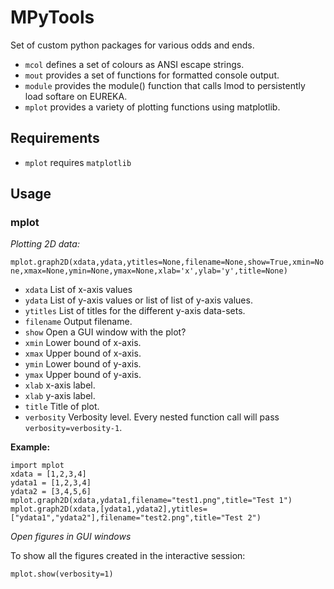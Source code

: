 # MPyTools

Set of custom python packages for various odds and ends.

- ```mcol``` defines a set of colours as ANSI escape strings.
- ```mout``` provides a set of functions for formatted console output.
- ```module``` provides the module() function that calls lmod to persistently load softare on EUREKA.
- `mplot` provides a variety of plotting functions using matplotlib.

## Requirements

- `mplot` requires `matplotlib`

## Usage

### mplot

*Plotting 2D data:*

`mplot.graph2D(xdata,ydata,ytitles=None,filename=None,show=True,xmin=None,xmax=None,ymin=None,ymax=None,xlab='x',ylab='y',title=None)`

*   `xdata` List of x-axis values
*   `ydata` List of y-axis values or list of list of y-axis values.
*   `ytitles` List of titles for the different y-axis data-sets.
*   `filename` Output filename.
*   `show` Open a GUI window with the plot?
*   `xmin` Lower bound of x-axis.
*   `xmax` Upper bound of x-axis.
*   `ymin` Lower bound of y-axis.
*   `ymax` Upper bound of y-axis.
*   `xlab` x-axis label.
*   `xlab` y-axis label.
*   `title` Title of plot.
*   `verbosity` Verbosity level. Every nested function call will pass `verbosity=verbosity-1`.

**Example:**
```
import mplot
xdata = [1,2,3,4]
ydata1 = [1,2,3,4]
ydata2 = [3,4,5,6]
mplot.graph2D(xdata,ydata1,filename="test1.png",title="Test 1")
mplot.graph2D(xdata,[ydata1,ydata2],ytitles=["ydata1","ydata2"],filename="test2.png",title="Test 2")
```

*Open figures in GUI windows*

To show all the figures created in the interactive session:

`mplot.show(verbosity=1)`

